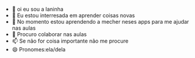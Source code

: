 - 👋 oi eu sou a laninha
- 👀 Eu estou interresada em aprender coisas novas
- 🌱 No momento estou aprendendo a mecher neses apps para me ajudar nas aulas
- 💞️ Procuro colaborar nas aulas
- 📫 Se não for coisa importante não me procure
- 😄 Pronomes:ela/dela


<!---
laninha6/laninha6 is a ✨ special ✨ repository because its `README.md` (this file) appears on your GitHub profile.
You can click the Preview link to take a look at your changes.
--->
